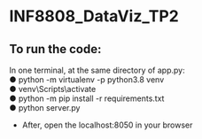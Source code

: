 # INF8808_DataViz_TP2

## To run the code:
In one terminal, at the same directory of app.py:  
● python -m virtualenv -p python3.8 venv  
● venv\Scripts\activate  
● python -m pip install -r requirements.txt  
● python server.py  
- After, open the localhost:8050 in your browser  